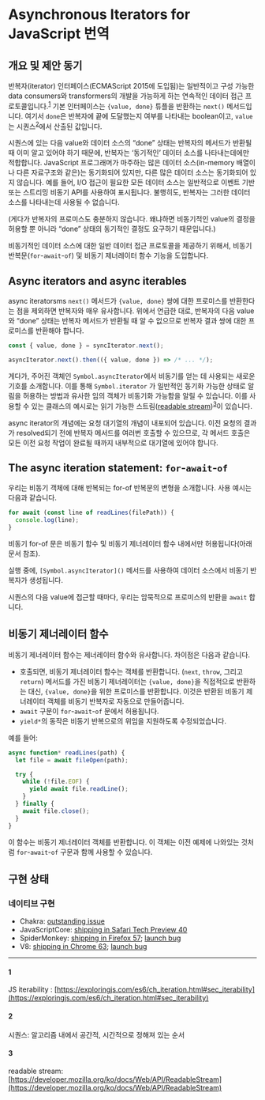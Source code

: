 # Asynchronous Iterators for JavaScript 번역

## 개요 및 제안 동기

반복자(iterator) 인터페이스(ECMAScript 2015에 도입됨)는 일반적이고 구성 가능한 data consumers와 transformers의 개발을 가능하게 하는 연속적인 데이터 접근 프로토콜입니다.<sup>[1][]</sup> 기본 인터페이스는 `{value, done}` 튜플을 반환하는 `next()` 메서드입니다. 여기서 `done`은 반복자에 끝에 도달했는지 여부를 나타내는 boolean이고, `value`는 시퀀스<sup>[2][]</sup>에서 산출된 값입니다.

시퀀스에 있는 다음 value와 데이터 소스의 “done” 상태는 반복자의 메서드가 반환될 때 이미 알고 있어야 하기 때문에, 반복자는 ‘동기적인’ 데이터 소스를 나타내는데에만 적합합니다. JavaScript 프로그래머가 마주하는 많은 데이터 소스(in-memory 배열이나 다른 자료구조와 같은)는 동기화되어 있지만, 다른 많은 데이터 소스는 동기화되어 있지 않습니다. 예를 들어, I/O 접근이 필요한 모든 데이터 소스는 일반적으로 이벤트 기반 또는 스트리밍 비동기 API를 사용하여 표시됩니다. 불행히도, 반복자는 그러한 데이터 소스를 나타내는데 사용될 수 없습니다.

(게다가 반복자의 프로미스도 충분하지 않습니다. 왜냐하면 비동기적인 value의 결정을 허용할 뿐 아니라 “done” 상태의 동기적인 결정도 요구하기 때문입니다.)

비동기적인 데이터 소스에 대한 일반 데이터 접근 프로토콜을 제공하기 위해서, 비동기 반복문(`for`-`await`-`of`) 및 비동기 제너레이터 함수 기능을 도입합니다.

## **Async iterators and async iterables**

async iteratorsms `next()` 메서드가 `{value, done}` 쌍에 대한 프로미스를 반환한다는 점을 제외하면 반복자와 매우 유사합니다. 위에서 언급한 대로, 반복자의 다음 value와 “done” 상태는 반복자 메서드가 반환될 때 알 수 없으므로 반복자 결과 쌍에 대한 프로미스를 반환해야 합니다.

```jsx
const { value, done } = syncIterator.next();

asyncIterator.next().then(({ value, done }) => /* ... */);
```

게다가, 주어진 객체인 `Symbol.asyncIterator`에서 비동기를 얻는 데 사용되는 새로운 기호를 소개합니다. 이를 통해 `Symbol.iterator` 가 일반적인 동기화 가능한 상태로 알림을 허용하는 방법과 유사한 임의 객체가 비동기화 가능함을 알릴 수 있습니다. 이를 사용할 수 있는 클래스의 예시로는 읽기 가능한 스트림([readable stream](https://streams.spec.whatwg.org/#rs-class))<sup>[3][]</sup>이 있습니다.

async iterator의 개념에는 요청 대기열의 개념이 내포되어 있습니다. 이전 요청의 결과가 resolved되기 전에 반복자 메서드를 여러번 호출할 수 있으므로, 각 메서드 호출은 모든 이전 요청 작업이 완료될 때까지 내부적으로 대기열에 있어야 합니다.

## **The async iteration statement: `for`-`await`-`of`**

우리는 비동기 객체에 대해 반복되는 for-of 반복문의 변형을 소개합니다. 사용 예시는 다음과 같습니다.

```js
for await (const line of readLines(filePath)) {
  console.log(line);
}
```

비동기 for-of 문은 비동기 함수 및 비동기 제너레이터 함수 내에서만 허용됩니다(아래 문서 참조).

실행 중에, `[Symbol.asyncIterator]()` 메서드를 사용하여 데이터 소스에서 비동기 반복자가 생성됩니다.

시퀀스의 다음 value에 접근할 때마다, 우리는 암묵적으로 프로미스의 반환을 `await` 합니다.

## 비동기 제너레이터 함수

비동기 제너레이터 함수는 제너레이터 함수와 유사합니다. 차이점은 다음과 같습니다.

- 호출되면, 비동기 제너레이터 함수는 객체를 반환합니다. (`next`, `throw`, 그리고 `return`) 메서드를 가진 비동기 제너레이터는 `{value, done}`을 직접적으로 반환하는 대신, `{value, done}`을 위한 프로미스를 반환합니다. 이것은 반환된 비동기 제너레이터 객체를 비동기 반복자로 자동으로 만들어줍니다.
- `await` 구문이 `for`-`await`-`of` 문에서 허용됩니다.
- `yield*`의 동작은 비동기 반복으로의 위임을 지원하도록 수정되었습니다.

예를 들어:

```js
async function* readLines(path) {
  let file = await fileOpen(path);

  try {
    while (!file.EOF) {
      yield await file.readLine();
    }
  } finally {
    await file.close();
  }
}
```

이 함수는 비동기 제너레이터 객체를 반환합니다. 이 객체는 이전 예제에 나와있는 것처럼 `for`-`await`-`of` 구문과 함께 사용할 수 있습니다.

## 구현 상태

### 네이티브 구현

- Chakra: [outstanding issue](https://github.com/Microsoft/ChakraCore/issues/2720)
- JavaScriptCore: [shipping in Safari Tech Preview 40](https://github.com/tc39/proposal-async-iteration/issues/63#issuecomment-330929480)
- SpiderMonkey: [shipping in Firefox 57](https://github.com/tc39/proposal-async-iteration/issues/63#issuecomment-330978069); [launch bug](https://bugzilla.mozilla.org/show_bug.cgi?id=1352312)
- V8: [shipping in Chrome 63](https://blog.chromium.org/2017/10/chrome-63-beta-dynamic-module-imports_27.html); [launch bug](https://crbug.com/v8/5855)

---
[1]: #1
[2]: #2
[3]: #3

#### 1 

JS iterability : [https://exploringjs.com/es6/ch_iteration.html#sec_iterability](https://exploringjs.com/es6/ch_iteration.html#sec_iterability)

#### 2

시퀀스: 알고리즘 내에서 공간적, 시간적으로 정해져 있는 순서

#### 3

readable stream: [https://developer.mozilla.org/ko/docs/Web/API/ReadableStream](https://developer.mozilla.org/ko/docs/Web/API/ReadableStream)